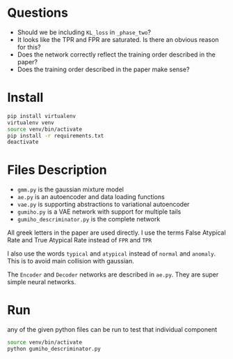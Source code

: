 # Questions

- Should we be including `KL_loss` in `_phase_two`?
- It looks like the TPR and FPR are saturated. Is there an obvious reason for this?
- Does the network correctly reflect the training order described in the paper?
- Does the training order described in the paper make sense?

# Install

```bash
pip install virtualenv
virtualenv venv
source venv/bin/activate
pip install -r requirements.txt
deactivate
```

# Files Description

- `gmm.py` is the gaussian mixture model
- `ae.py` is an autoencoder and data loading functions
- `vae.py` is supporting abstractions to variational autoencoder
- `gumiho.py` is a VAE network with support for multiple tails
- `gumiho_descriminator.py` is the complete network

All greek letters in the paper are used directly. I use the terms False Atypical Rate and True Atypical Rate instead of `FPR` and `TPR`

I also use the words `typical` and `atypical` instead of `normal` and `anomaly`. This is to avoid main collision with gaussian.

The `Encoder` and `Decoder` networks are described in `ae.py`. They are super simple neural networks.

# Run

any of the given python files can be run to test that individual component

```bash
source venv/bin/activate
python gumiho_descriminator.py
```
